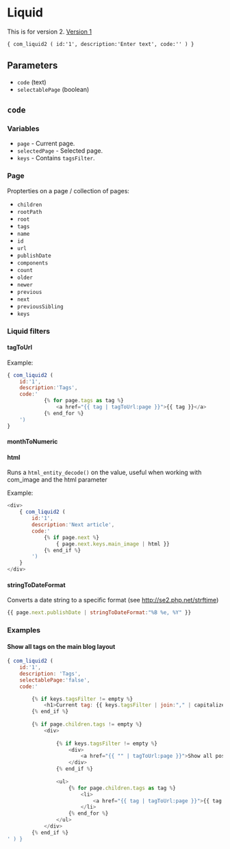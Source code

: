 # Liquid

This is for version 2. [Version 1](legacy/liquid1.md)

```xml
{ com_liquid2 ( id:'1', description:'Enter text', code:'' ) }
```

## Parameters

* `code` (text)
* `selectablePage` (boolean)

## `code`

### Variables

* `page` - Current page.
* `selectedPage` - Selected page.
* `keys` - Contains `tagsFilter`.

### Page

Propterties on a page / collection of pages:

* `children`
* `rootPath`
* `root`
* `tags`
* `name`
* `id`
* `url`
* `publishDate`
* `components`
* `count`
* `older`
* `newer`
* `previous`
* `next`
* `previousSibling`
* `keys`

### Liquid filters

#### tagToUrl

Example:

```javascript
{ com_liquid2 (
	id:'1', 
	description:'Tags', 
	code:'
	    	{% for page.tags as tag %}
    			<a href="{{ tag | tagToUrl:page }}">{{ tag }}</a>
    		{% end_for %}
	')
}
```


#### monthToNumeric


#### html

Runs a `html_entity_decode()` on the value, useful when working with com_image and the html parameter

Example:
```javascript
<div>
	{ com_liquid2 (
		id:'1', 
		description:'Next article', 
		code:'
			{% if page.next %}
				{ page.next.keys.main_image | html }}
			{% end_if %}
		')
	}
</div>
```

#### stringToDateFormat

Converts a date string to a specific format (see http://se2.php.net/strftime)

```javascript
{{ page.next.publishDate | stringToDateFormat:"%B %e, %Y" }}
```


### Examples


#### Show all tags on the main blog layout

```javascript
{ com_liquid2 (
	id:'1', 
	description: 'Tags', 
	selectablePage:'false', 
	code:'

		{% if keys.tagsFilter != empty %}
			<h1>Current tag: {{ keys.tagsFilter | join:"," | capitalize }}</h1>
		{% end_if %}
		
		{% if page.children.tags != empty %}
			<div>
			
				{% if keys.tagsFilter != empty %}
					<div>
						<a href="{{ "" | tagToUrl:page }}">Show all posts</a>
					</div>
				{% end_if %}
			
				<ul>
					{% for page.children.tags as tag %}
						<li>
							<a href="{{ tag | tagToUrl:page }}">{{ tag }}</a>
						</li>
					{% end_for %}
				</ul>
			</div>
		{% end_if %}
' ) }
```
